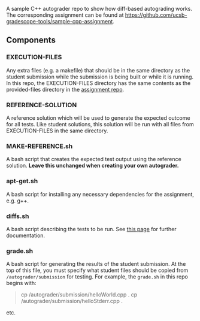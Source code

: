 A sample C++ autograder repo to show how diff-based autograding works. The corresponding assignment can be found at https://github.com/ucsb-gradescope-tools/sample-cpp-assignment.

## Components

### EXECUTION-FILES

Any extra files (e.g. a makefile) that should be in the same directory as the student submission while the submission is being built or while it is running. In this repo, the EXECUTION-FILES directory has the same contents as the provided-files directory in the [assignment repo](https://github.com/ucsb-gradescope-tools/sample-cpp-assignment).

### REFERENCE-SOLUTION

A reference solution which will be used to generate the expected outcome for all tests. Like student solutions, this solution will be run with all files from EXECUTION-FILES in the same directory.

### MAKE-REFERENCE<i></i>.sh

A bash script that creates the expected test output using the reference solution. **Leave this unchanged when creating your own autograder.**

### apt-get<i></i>.sh
A bash script for installing any necessary dependencies for the assignment, e.g. g++.

### diffs<i></i>.sh

A bash script describing the tests to be run. See [this page](https://github.com/ucsb-gradescope-tools/gs-diff-based-testing/blob/master/README.md) for further documentation.

### grade<i></i>.sh

A bash script for generating the results of the student submission. At the top of this file, you must specify what student files should be copied from `/autograder/submission` for testing. For example, the `grade.sh` in this repo begins with:

> cp /autograder/submission/helloWorld.cpp .
> cp /autograder/submission/helloStderr.cpp .

etc.